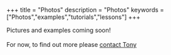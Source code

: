 +++
title = "Photos"
description = "Photos"
keywords = ["Photos","examples","tutorials","lessons"]
+++

Pictures and examples coming soon! <br><br>
For now, to find out more please <a href="/contact/"> contact Tony</a>
<br><br><br><br><br><br><br><br><br><br><br><br><br><br><br><br>
<br><br><br><br><br><br><br><br><br><br><br><br><br><br><br><br>
